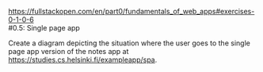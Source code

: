 https://fullstackopen.com/en/part0/fundamentals_of_web_apps#exercises-0-1-0-6
<br>
#0.5: Single page app

Create a diagram depicting the situation where the user goes to the single page app version of the notes app at https://studies.cs.helsinki.fi/exampleapp/spa.